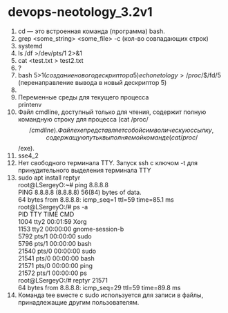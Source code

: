 # devops-neotology_3.2v1

1. cd — это встроенная команда (программа) bash.
2. grep <some_string> <some_file> -c (кол-во совпадающих строк)  
3. systemd  
4. ls /df >/dev/pts/1 2>&1  
5. cat <test.txt > test2.txt  
6. ?
7. bash 5>$1 (создание нового дескриптора 5)  
   echo netology > /proc/$$/fd/5 (перенаправление вывода в новый дескриптор 5)
8. 
9. Переменные среды для текущего процесса  
    printenv  
10. Файл cmdline, доступный только для чтения, содержит полную командную строку для
процесса (cat /proc/$$/cmdline). Файл exe представляет собой символическую ссылку, содержащую путь к выполняемой команде (cat /proc/$$/exe).  
11. sse4_2  
12. Нет свободного терминала TTY. Запуск ssh с ключом -t для принудительного выделения терминала TTY   
13. sudo apt install reptyr  
root@LSergeyO:~# ping 8.8.8.8  
PING 8.8.8.8 (8.8.8.8) 56(84) bytes of data.  
64 bytes from 8.8.8.8: icmp_seq=1 ttl=59 time=85.1 ms  
root@LSergeyO:/# ps -a  
PID TTY          TIME CMD  
1004 tty2     00:01:59 Xorg  
1153 tty2     00:00:00 gnome-session-b  
5792 pts/1    00:00:00 sudo  
5796 pts/1    00:00:00 bash  
21540 pts/0    00:00:00 sudo  
21541 pts/0    00:00:00 bash  
21571 pts/0    00:00:00 ping  
21572 pts/1    00:00:00 ps  
root@LSergeyO:/# reptyr 21571  
64 bytes from 8.8.8.8: icmp_seq=29 ttl=59 time=89.8 ms  
14. Команда tee вместе с sudo используется для записи в файлы, принадлежащие другим пользователям.






